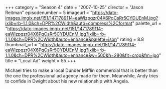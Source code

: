 +++
category = "Season 4"
date = "2007-10-25"
director = "Jason Reitman"
episodenumber = 5
imageurl = "https://dato-images.imgix.net/151/1471789114-eaWlzpqzr04X6PqCsRr5CYDUEnM.jpg?ixlib=rb-1.1.0&ch=DPR%2CWidth&auto=compress%2Cformat"
palette_url = "https://dato-images.imgix.net/151/1471789114-eaWlzpqzr04X6PqCsRr5CYDUEnM.jpg?ixlib=rb-1.1.0&ch=DPR%2CWidth&auto=enhance&palette=json"
rating = 8.8
thumbnail_url = "https://dato-images.imgix.net/151/1471789114-eaWlzpqzr04X6PqCsRr5CYDUEnM.jpg?ixlib=rb-1.1.0&ch=DPR%2CWidth&auto=enhance&w=500&h=280&fit=crop&fm=jpg"
title = "Local Ad"
weight = 55
+++

Michael tries to make a local Dunder Mifflin commercial that is better than the one the professional ad agency made for them. Meanwhile, Andy tries to confide in Dwight about his new relationship with Angela.